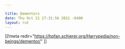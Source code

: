 ```yaml
---

title: Dementors
date: Thu Oct 21 17:31:56 2021 -0400
layout: rut
---
```


[[!meta redir="https://hpfan.schierer.org/Harrypedia/non-beings/dementor/" ]]
